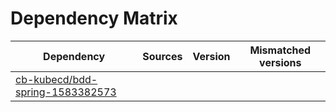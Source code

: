 # Dependency Matrix

Dependency | Sources | Version | Mismatched versions
---------- | ------- | ------- | -------------------
[cb-kubecd/bdd-spring-1583382573](https://github.com/cb-kubecd/bdd-spring-1583382573.git) |  | []() | 
